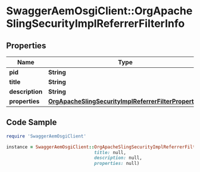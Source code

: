 # SwaggerAemOsgiClient::OrgApacheSlingSecurityImplReferrerFilterInfo

## Properties

Name | Type | Description | Notes
------------ | ------------- | ------------- | -------------
**pid** | **String** |  | [optional] 
**title** | **String** |  | [optional] 
**description** | **String** |  | [optional] 
**properties** | [**OrgApacheSlingSecurityImplReferrerFilterProperties**](OrgApacheSlingSecurityImplReferrerFilterProperties.md) |  | [optional] 

## Code Sample

```ruby
require 'SwaggerAemOsgiClient'

instance = SwaggerAemOsgiClient::OrgApacheSlingSecurityImplReferrerFilterInfo.new(pid: null,
                                 title: null,
                                 description: null,
                                 properties: null)
```


